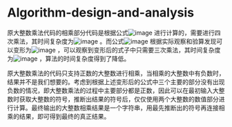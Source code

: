 # Algorithm-design-and-analysis

原大整数乘法代码的相乘部分代码是根据公式![image](https://user-images.githubusercontent.com/77910684/160176776-b4fc0ec5-1680-4d74-abed-c68faaf60d02.png)
进行计算的，需要进行四次乘法，其时间复杂度为![image](https://user-images.githubusercontent.com/77910684/160176842-6a1a477a-a12e-4312-bc50-0e6b2142f09b.png)
。而公式![image](https://user-images.githubusercontent.com/77910684/160176892-0a8c5483-7715-4453-9480-732bcbe565d4.png)
根据实际观察和验算发现可以变形为![image](https://user-images.githubusercontent.com/77910684/160176908-55302f60-21c4-4225-9ef7-cb18e5771fa8.png)
，可以观察到变形后的式子中只需要三次乘法，其时间复杂度为![image](https://user-images.githubusercontent.com/77910684/160176950-85ccf339-19de-4fc4-b59a-565072f33a3b.png)
，算法的时间复杂度得到了降低。

原大整数乘法的代码只支持正数的大整数进行相乘，当相乘的大整数中有负数时，结果并不是我们想要的。考虑到根据上述变形后的公式中三个主要的部分没有出现负数的情况，即大整数乘法的过程中主要部分都是正数，因此可以在最初输入大整数时获取大整数的符号，推断出结果的符号后，仅仅使用两个大整数的数值部分进行计算。最终输出的大整数相乘结果是一个字符串，用最先推断出的符号再连接相乘的结果，即可得到最终的真正结果。
